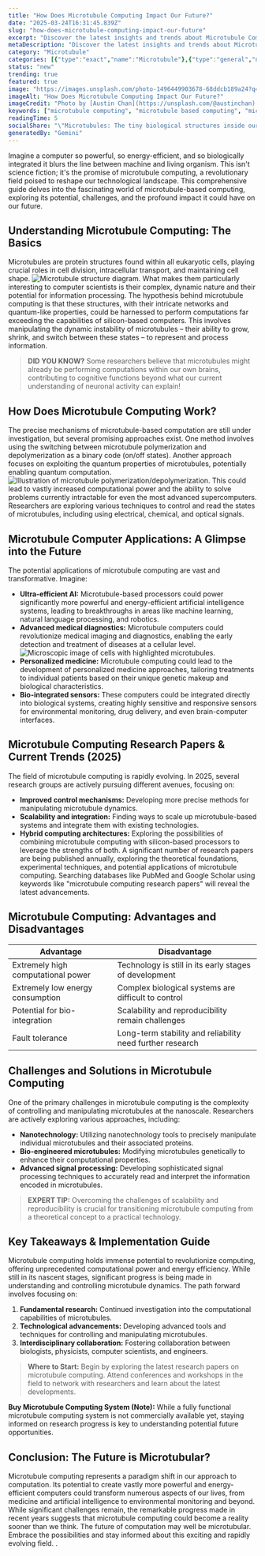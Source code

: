 ```yaml
---
title: "How Does Microtubule Computing Impact Our Future?"
date: "2025-03-24T16:31:45.839Z"
slug: "how-does-microtubule-computing-impact-our-future"
excerpt: "Discover the latest insights and trends about Microtubule Computing. This comprehensive guide covers everything you need to know about Microtubule Computing in 2025."
metaDescription: "Discover the latest insights and trends about Microtubule Computing. This comprehensive guide covers everything you need to know about Microtubule Computin..."
category: "Microtubule"
categories: [{"type":"exact","name":"Microtubule"},{"type":"general","name":"Biotechnology"},{"type":"medium","name":"Nanotechnology"},{"type":"specific","name":"Molecular Computing"},{"type":"niche","name":"Bio-inspired Computing"}]
status: "new"
trending: true
featured: true
image: "https://images.unsplash.com/photo-1496449903678-68ddcb189a24?q=85&w=1200&fit=max&fm=webp&auto=compress"
imageAlt: "How Does Microtubule Computing Impact Our Future?"
imageCredit: "Photo by [Austin Chan](https://unsplash.com/@austinchan) on Unsplash"
keywords: ["microtubule computing", "microtubule based computing", "microtubule computation", "biological computing microtubules", "future of computing microtubules", "microtubule computer applications", "buy microtubule computing system", "microtubule computing research papers", "how does microtubule computing work", "microtubule computing advantages disadvantages"]
readingTime: 5
socialShare: "\"Microtubules: The tiny biological structures inside our cells may hold the key to unlocking exponentially faster, more energy-efficient computers – revolutionizing technology as we know it.\""
generatedBy: "Gemini"
---
```




Imagine a computer so powerful, so energy-efficient, and so biologically integrated it blurs the line between machine and living organism. This isn't science fiction; it's the promise of microtubule computing, a revolutionary field poised to reshape our technological landscape.  This comprehensive guide delves into the fascinating world of microtubule-based computing, exploring its potential, challenges, and the profound impact it could have on our future.

## Understanding Microtubule Computing: The Basics

Microtubules are protein structures found within all eukaryotic cells, playing crucial roles in cell division, intracellular transport, and maintaining cell shape.  ![Microtubule structure diagram](https://images.unsplash.com/photo-1451187580459-43490279c0fa?q=85&w=1200&fit=max&fm=webp&auto=compress).  What makes them particularly interesting to computer scientists is their complex, dynamic nature and their potential for information processing.  The hypothesis behind microtubule computing is that these structures, with their intricate networks and quantum-like properties, could be harnessed to perform computations far exceeding the capabilities of silicon-based computers.  This involves manipulating the dynamic instability of microtubules – their ability to grow, shrink, and switch between these states – to represent and process information.

> **DID YOU KNOW?**  Some researchers believe that microtubules might already be performing computations within our own brains, contributing to cognitive functions beyond what our current understanding of neuronal activity can explain!

## How Does Microtubule Computing Work?

The precise mechanisms of microtubule-based computation are still under investigation, but several promising approaches exist. One method involves using the switching between microtubule polymerization and depolymerization as a binary code (on/off states).  Another approach focuses on exploiting the quantum properties of microtubules, potentially enabling quantum computation. ![Illustration of microtubule polymerization/depolymerization](https://images.unsplash.com/photo-1484417894907-623942c8ee29?q=85&w=1200&fit=max&fm=webp&auto=compress).  This could lead to vastly increased computational power and the ability to solve problems currently intractable for even the most advanced supercomputers.  Researchers are exploring various techniques to control and read the states of microtubules, including using electrical, chemical, and optical signals.

## Microtubule Computer Applications: A Glimpse into the Future

The potential applications of microtubule computing are vast and transformative.  Imagine:

* **Ultra-efficient AI:** Microtubule-based processors could power significantly more powerful and energy-efficient artificial intelligence systems, leading to breakthroughs in areas like machine learning, natural language processing, and robotics.
* **Advanced medical diagnostics:**  Microtubule computers could revolutionize medical imaging and diagnostics, enabling the early detection and treatment of diseases at a cellular level. ![Microscopic image of cells with highlighted microtubules](https://images.unsplash.com/photo-1517976487492-5750f3195933?q=85&w=1200&fit=max&fm=webp&auto=compress).
* **Personalized medicine:**  Microtubule computing could lead to the development of personalized medicine approaches, tailoring treatments to individual patients based on their unique genetic makeup and biological characteristics.
* **Bio-integrated sensors:** These computers could be integrated directly into biological systems, creating highly sensitive and responsive sensors for environmental monitoring, drug delivery, and even brain-computer interfaces.

## Microtubule Computing Research Papers & Current Trends (2025)

The field of microtubule computing is rapidly evolving.  In 2025, several research groups are actively pursuing different avenues, focusing on:

* **Improved control mechanisms:** Developing more precise methods for manipulating microtubule dynamics.
* **Scalability and integration:**  Finding ways to scale up microtubule-based systems and integrate them with existing technologies.
* **Hybrid computing architectures:** Exploring the possibilities of combining microtubule computing with silicon-based processors to leverage the strengths of both.
  A significant number of research papers are being published annually, exploring the theoretical foundations, experimental techniques, and potential applications of microtubule computing.  Searching databases like PubMed and Google Scholar using keywords like "microtubule computing research papers" will reveal the latest advancements.

## Microtubule Computing: Advantages and Disadvantages

| Advantage                      | Disadvantage                                      |
|---------------------------------|--------------------------------------------------|
| Extremely high computational power | Technology is still in its early stages of development |
| Extremely low energy consumption |  Complex biological systems are difficult to control   |
| Potential for bio-integration     |  Scalability and reproducibility remain challenges |
| Fault tolerance                  |  Long-term stability and reliability need further research |

## Challenges and Solutions in Microtubule Computing

One of the primary challenges in microtubule computing is the complexity of controlling and manipulating microtubules at the nanoscale.  Researchers are actively exploring various approaches, including:

* **Nanotechnology:** Utilizing nanotechnology tools to precisely manipulate individual microtubules and their associated proteins.
* **Bio-engineered microtubules:**  Modifying microtubules genetically to enhance their computational properties.
* **Advanced signal processing:** Developing sophisticated signal processing techniques to accurately read and interpret the information encoded in microtubules.

> **EXPERT TIP:** Overcoming the challenges of scalability and reproducibility is crucial for transitioning microtubule computing from a theoretical concept to a practical technology.

## Key Takeaways & Implementation Guide

Microtubule computing holds immense potential to revolutionize computing, offering unprecedented computational power and energy efficiency.  While still in its nascent stages, significant progress is being made in understanding and controlling microtubule dynamics.  The path forward involves focusing on:

1. **Fundamental research:** Continued investigation into the computational capabilities of microtubules.
2. **Technological advancements:** Developing advanced tools and techniques for controlling and manipulating microtubules.
3. **Interdisciplinary collaboration:** Fostering collaboration between biologists, physicists, computer scientists, and engineers.

> **Where to Start:**  Begin by exploring the latest research papers on microtubule computing.  Attend conferences and workshops in the field to network with researchers and learn about the latest developments.

**Buy Microtubule Computing System (Note):** While a fully functional microtubule computing system is not commercially available yet, staying informed on research progress is key to understanding potential future opportunities.

## Conclusion: The Future is Microtubular?

Microtubule computing represents a paradigm shift in our approach to computation.  Its potential to create vastly more powerful and energy-efficient computers could transform numerous aspects of our lives, from medicine and artificial intelligence to environmental monitoring and beyond. While significant challenges remain, the remarkable progress made in recent years suggests that microtubule computing could become a reality sooner than we think.  The future of computation may well be microtubular.  Embrace the possibilities and stay informed about this exciting and rapidly evolving field. .
